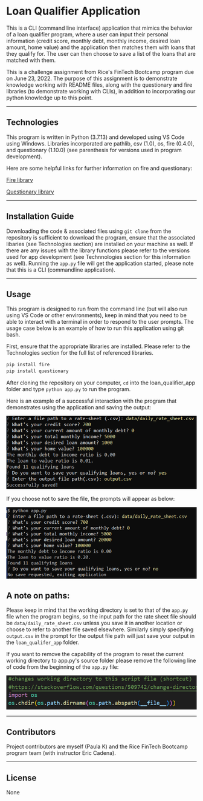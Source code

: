 # Loan Qualifier Application

This is a CLI (command line interface) application that mimics the behavior of a loan qualifier program, where a user can input their personal information (credit score, monthly debt, monthly income, desired loan amount, home value) and the application then matches them with loans that they qualify for. The user can then choose to save a list of the loans that are matched with them. 

This is a challenge assignment from Rice's FinTech Bootcamp program due on June 23, 2022. The purpose of this assignment is to demonstrate knowledge working with README files, along with the questionary and fire libraries (to demonstrate working with CLIs), in addition to incorporating our python knowledge up to this point.

---

## Technologies

This program is written in Python (3.7.13) and developed using VS Code using Windows. Libraries incorporated are pathlib, csv (1.0), os, fire (0.4.0), and questionary (1.10.0) (see parenthesis for versions used in program development).  

Here are some helpful links for further information on fire and questionary: 

[Fire library](https://github.com/google/python-fire)

[Questionary library](https://pypi.org/project/questionary/)


---

## Installation Guide

Downloading the code & associated files using `git clone` from the repository is sufficient to download the program, ensure that the associated libaries (see Technologies section) are installed on your machine as well. If there are any issues with the library functions please refer to the versions used for app development (see Technnologies section for this information as well).  Running the `app.py` file will get the application started, please note that this is a CLI (commandline application).  

---

## Usage

This program is designed to run from the command line (but will also run using VS Code or other environments), keep in mind that you need to be able to interact with a terminal in order to respond to the user prompts. The usage case below is an example of how to run this application using git bash. 

First, ensure that the appropriate libraries are installed. Please refer to the Technologies section for the full list of referenced libraries. 

```python
pip install fire
pip install questionary
```

After cloning the repository on your computer, `cd` into the loan_qualifier_app folder and type `python app.py` to run the program. 

Here is an example of a successful interaction with the program that demonstrates using the application and saving the output: 

![image](images/ex_save.PNG)

If you choose not to save the file, the prompts will appear as below: 

![image](images/ex_no_save.PNG)


## A note on paths:

Please keep in mind that the working directory is set to that of the `app.py` file when the program begins, so the input path for the rate sheet file should  be `data/daily_rate_sheet.csv` unless you save it in another location or choose to refer to another file saved elsewhere. Similarly simply specifying `output.csv` in the prompt for the output file path will just save your output in the `loan_qualifer_app` folder. 

If you want to remove the capability of the program to reset the current working directory to app.py's source folder please remove the following line of code from the beginning of the `app.py` file: 

![image](images/update_pwd.PNG)

---

## Contributors

Project contributors are myself (Paula K) and the Rice FinTech Bootcamp program team (with instructor Eric Cadena). 

---

## License

None
